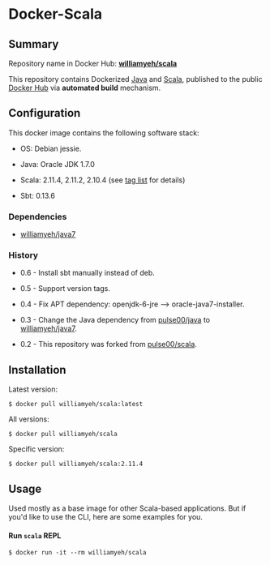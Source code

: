 Docker-Scala
============

## Summary

Repository name in Docker Hub: **[williamyeh/scala](https://registry.hub.docker.com/u/williamyeh/scala/)**

This repository contains Dockerized [Java](https://www.java.com/) and [Scala](http://www.scala-lang.org), published to the public [Docker Hub](https://registry.hub.docker.com/) via **automated build** mechanism.



## Configuration

This docker image contains the following software stack:

- OS: Debian jessie.

- Java: Oracle JDK 1.7.0

- Scala: 2.11.4, 2.11.2, 2.10.4 (see [tag list](https://registry.hub.docker.com/u/williamyeh/scala/tags/manage/) for details)

- Sbt: 0.13.6



### Dependencies

* [williamyeh/java7](https://github.com/William-Yeh/docker-java7)


### History

* 0.6 - Install sbt manually instead of deb.

* 0.5 - Support version tags.

* 0.4 - Fix APT dependency: openjdk-6-jre --> oracle-java7-installer.

* 0.3 - Change the Java dependency from [pulse00/java](https://github.com/dubture-dockerfiles/java) to [williamyeh/java7](https://github.com/William-Yeh/docker-java7).

* 0.2 - This repository was forked from [pulse00/scala](https://registry.hub.docker.com/u/pulse00/scala/).




## Installation


Latest version:

   ```
   $ docker pull williamyeh/scala:latest
   ```

All versions:

   ```
   $ docker pull williamyeh/scala
   ```

Specific version:

   ```
   $ docker pull williamyeh/scala:2.11.4
   ```



## Usage

Used mostly as a base image for other Scala-based applications. But if you'd like to use the CLI, here are some examples for you.


#### Run `scala` REPL

```
$ docker run -it --rm williamyeh/scala
```
